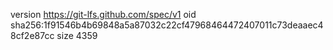 version https://git-lfs.github.com/spec/v1
oid sha256:1f91546b4b69848a5a87032c22cf47968464472407011c73deaaec48cf2e87cc
size 4359

